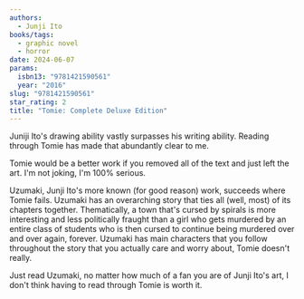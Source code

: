 ```yaml
---
authors:
  - Junji Ito
books/tags:
  - graphic novel
  - horror
date: 2024-06-07
params:
  isbn13: "9781421590561"
  year: "2016"
slug: "9781421590561"
star_rating: 2
title: "Tomie: Complete Deluxe Edition"
---
```


Juniji Ito's drawing ability vastly surpasses his writing ability. Reading through Tomie has made that abundantly clear to me.

<!--more-->

Tomie would be a better work if you removed all of the text and just left the art. I'm not joking, I'm 100% serious.

Uzumaki, Junji Ito's more known (for good reason) work, succeeds where Tomie fails. Uzumaki has an overarching story that ties all (well, most) of its chapters together. Thematically, a town that's cursed by spirals is more interesting and less politically fraught than a girl who gets murdered by an entire class of students who is then cursed to continue being murdered over and over again, forever. Uzumaki has main characters that you follow throughout the story that you actually care and worry about, Tomie doesn't really.

Just read Uzumaki, no matter how much of a fan you are of Junji Ito's art, I don't think having to read through Tomie is worth it.
